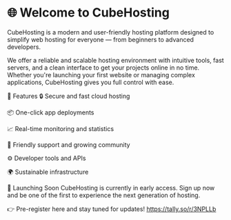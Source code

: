 # 🌐 Welcome to CubeHosting

CubeHosting is a modern and user-friendly hosting platform designed to simplify web hosting for everyone — from beginners to advanced developers.

We offer a reliable and scalable hosting environment with intuitive tools, fast servers, and a clean interface to get your projects online in no time. Whether you're launching your first website or managing complex applications, CubeHosting gives you full control with ease.

🚀 Features
🔒 Secure and fast cloud hosting

📦 One-click app deployments

📈 Real-time monitoring and statistics

💬 Friendly support and growing community

⚙️ Developer tools and APIs

🌍 Sustainable infrastructure

📅 Launching Soon
CubeHosting is currently in early access. Sign up now and be one of the first to experience the next generation of hosting.

👉 Pre-register here and stay tuned for updates!
  https://tally.so/r/3NPLLb
